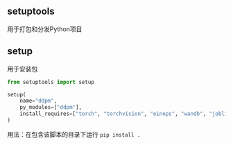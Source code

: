 ## setuptools

用于打包和分发Python项目

## setup

用于安装包

```python
from setuptools import setup

setup(
    name="ddpm",
    py_modules=["ddpm"],
    install_requires=["torch", "torchvision", "einops", "wandb", "joblib"],
)
```

用法：在包含该脚本的目录下运行 `pip install .`